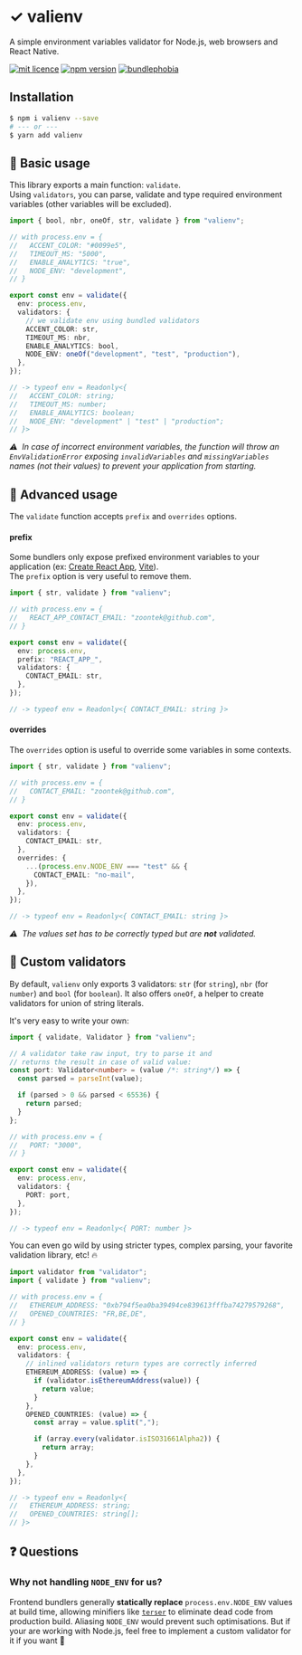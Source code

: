 # ✓ valienv

A simple environment variables validator for Node.js, web browsers and React Native.

[![mit licence](https://img.shields.io/dub/l/vibe-d.svg?style=for-the-badge)](https://github.com/zoontek/valienv/blob/main/LICENSE)
[![npm version](https://img.shields.io/npm/v/valienv?style=for-the-badge)](https://www.npmjs.org/package/valienv)
[![bundlephobia](https://img.shields.io/bundlephobia/minzip/valienv?label=size&style=for-the-badge)](https://bundlephobia.com/result?p=valienv)

## Installation

```sh
$ npm i valienv --save
# --- or ---
$ yarn add valienv
```

## 📘 Basic usage

This library exports a main function: `validate`.<br>
Using `validators`, you can parse, validate and type required environment variables (other variables will be excluded).

```ts
import { bool, nbr, oneOf, str, validate } from "valienv";

// with process.env = {
//   ACCENT_COLOR: "#0099e5",
//   TIMEOUT_MS: "5000",
//   ENABLE_ANALYTICS: "true",
//   NODE_ENV: "development",
// }

export const env = validate({
  env: process.env,
  validators: {
    // we validate env using bundled validators
    ACCENT_COLOR: str,
    TIMEOUT_MS: nbr,
    ENABLE_ANALYTICS: bool,
    NODE_ENV: oneOf("development", "test", "production"),
  },
});

// -> typeof env = Readonly<{
//   ACCENT_COLOR: string;
//   TIMEOUT_MS: number;
//   ENABLE_ANALYTICS: boolean;
//   NODE_ENV: "development" | "test" | "production";
// }>
```

_⚠️  In case of incorrect environment variables, the function will throw an `EnvValidationError` exposing `invalidVariables` and `missingVariables` names (not their values) to prevent your application from starting._

## 📕 Advanced usage

The `validate` function accepts `prefix` and `overrides` options.

#### prefix

Some bundlers only expose prefixed environment variables to your application (ex: [Create React App](https://create-react-app.dev/docs/adding-custom-environment-variables/), [Vite](https://vitejs.dev/guide/env-and-mode.html)).<br>
The `prefix` option is very useful to remove them.

```ts
import { str, validate } from "valienv";

// with process.env = {
//   REACT_APP_CONTACT_EMAIL: "zoontek@github.com",
// }

export const env = validate({
  env: process.env,
  prefix: "REACT_APP_",
  validators: {
    CONTACT_EMAIL: str,
  },
});

// -> typeof env = Readonly<{ CONTACT_EMAIL: string }>
```

#### overrides

The `overrides` option is useful to override some variables in some contexts.

```ts
import { str, validate } from "valienv";

// with process.env = {
//   CONTACT_EMAIL: "zoontek@github.com",
// }

export const env = validate({
  env: process.env,
  validators: {
    CONTACT_EMAIL: str,
  },
  overrides: {
    ...(process.env.NODE_ENV === "test" && {
      CONTACT_EMAIL: "no-mail",
    }),
  },
});

// -> typeof env = Readonly<{ CONTACT_EMAIL: string }>
```

_⚠️  The values set has to be correctly typed but are **not** validated._

## 🔧 Custom validators

By default, `valienv` only exports 3 validators: `str` (for `string`), `nbr` (for `number`) and `bool` (for `boolean`). It also offers `oneOf`, a helper to create validators for union of string literals.

It's very easy to write your own:

```ts
import { validate, Validator } from "valienv";

// A validator take raw input, try to parse it and
// returns the result in case of valid value:
const port: Validator<number> = (value /*: string*/) => {
  const parsed = parseInt(value);

  if (parsed > 0 && parsed < 65536) {
    return parsed;
  }
};

// with process.env = {
//   PORT: "3000",
// }

export const env = validate({
  env: process.env,
  validators: {
    PORT: port,
  },
});

// -> typeof env = Readonly<{ PORT: number }>
```

You can even go wild by using stricter types, complex parsing, your favorite validation library, etc! 🔥

```ts
import validator from "validator";
import { validate } from "valienv";

// with process.env = {
//   ETHEREUM_ADDRESS: "0xb794f5ea0ba39494ce839613fffba74279579268",
//   OPENED_COUNTRIES: "FR,BE,DE",
// }

export const env = validate({
  env: process.env,
  validators: {
    // inlined validators return types are correctly inferred
    ETHEREUM_ADDRESS: (value) => {
      if (validator.isEthereumAddress(value)) {
        return value;
      }
    },
    OPENED_COUNTRIES: (value) => {
      const array = value.split(",");

      if (array.every(validator.isISO31661Alpha2)) {
        return array;
      }
    },
  },
});

// -> typeof env = Readonly<{
//   ETHEREUM_ADDRESS: string;
//   OPENED_COUNTRIES: string[];
// }>
```

## ❓ Questions

### Why not handling `NODE_ENV` for us?

Frontend bundlers generally **statically replace** `process.env.NODE_ENV` values at build time, allowing minifiers like [`terser`](https://github.com/terser/terser) to eliminate dead code from production build. Aliasing `NODE_ENV` would prevent such optimisations. But if your are working with Node.js, feel free to implement a custom validator for it if you want 🙂
